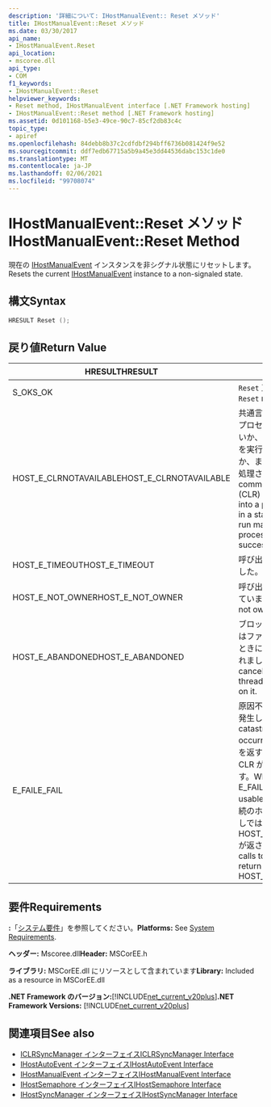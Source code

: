 ```yaml
---
description: '詳細について: IHostManualEvent:: Reset メソッド'
title: IHostManualEvent::Reset メソッド
ms.date: 03/30/2017
api_name:
- IHostManualEvent.Reset
api_location:
- mscoree.dll
api_type:
- COM
f1_keywords:
- IHostManualEvent::Reset
helpviewer_keywords:
- Reset method, IHostManualEvent interface [.NET Framework hosting]
- IHostManualEvent::Reset method [.NET Framework hosting]
ms.assetid: 0d101168-b5e3-49ce-90c7-85cf2db83c4c
topic_type:
- apiref
ms.openlocfilehash: 84debb8b37c2cdfdbf294bff6736b081424f9e52
ms.sourcegitcommit: ddf7edb67715a5b9a45e3dd44536dabc153c1de0
ms.translationtype: MT
ms.contentlocale: ja-JP
ms.lasthandoff: 02/06/2021
ms.locfileid: "99708074"
---
```

# <a name="ihostmanualeventreset-method"></a><span data-ttu-id="6c9b1-103">IHostManualEvent::Reset メソッド</span><span class="sxs-lookup"><span data-stu-id="6c9b1-103">IHostManualEvent::Reset Method</span></span>

<span data-ttu-id="6c9b1-104">現在の [IHostManualEvent](ihostmanualevent-interface.md) インスタンスを非シグナル状態にリセットします。</span><span class="sxs-lookup"><span data-stu-id="6c9b1-104">Resets the current [IHostManualEvent](ihostmanualevent-interface.md) instance to a non-signaled state.</span></span>  
  
## <a name="syntax"></a><span data-ttu-id="6c9b1-105">構文</span><span class="sxs-lookup"><span data-stu-id="6c9b1-105">Syntax</span></span>  
  
```cpp  
HRESULT Reset ();  
```  
  
## <a name="return-value"></a><span data-ttu-id="6c9b1-106">戻り値</span><span class="sxs-lookup"><span data-stu-id="6c9b1-106">Return Value</span></span>  
  
|<span data-ttu-id="6c9b1-107">HRESULT</span><span class="sxs-lookup"><span data-stu-id="6c9b1-107">HRESULT</span></span>|<span data-ttu-id="6c9b1-108">説明</span><span class="sxs-lookup"><span data-stu-id="6c9b1-108">Description</span></span>|  
|-------------|-----------------|  
|<span data-ttu-id="6c9b1-109">S_OK</span><span class="sxs-lookup"><span data-stu-id="6c9b1-109">S_OK</span></span>|<span data-ttu-id="6c9b1-110">`Reset` 正常に返されました。</span><span class="sxs-lookup"><span data-stu-id="6c9b1-110">`Reset` returned successfully.</span></span>|  
|<span data-ttu-id="6c9b1-111">HOST_E_CLRNOTAVAILABLE</span><span class="sxs-lookup"><span data-stu-id="6c9b1-111">HOST_E_CLRNOTAVAILABLE</span></span>|<span data-ttu-id="6c9b1-112">共通言語ランタイム (CLR) がプロセスに読み込まれていないか、CLR がマネージコードを実行できない状態であるか、または呼び出しが正常に処理されていません。</span><span class="sxs-lookup"><span data-stu-id="6c9b1-112">The common language runtime (CLR) has not been loaded into a process, or the CLR is in a state in which it cannot run managed code or process the call successfully.</span></span>|  
|<span data-ttu-id="6c9b1-113">HOST_E_TIMEOUT</span><span class="sxs-lookup"><span data-stu-id="6c9b1-113">HOST_E_TIMEOUT</span></span>|<span data-ttu-id="6c9b1-114">呼び出しがタイムアウトしました。</span><span class="sxs-lookup"><span data-stu-id="6c9b1-114">The call timed out.</span></span>|  
|<span data-ttu-id="6c9b1-115">HOST_E_NOT_OWNER</span><span class="sxs-lookup"><span data-stu-id="6c9b1-115">HOST_E_NOT_OWNER</span></span>|<span data-ttu-id="6c9b1-116">呼び出し元がロックを所有していません。</span><span class="sxs-lookup"><span data-stu-id="6c9b1-116">The caller does not own the lock.</span></span>|  
|<span data-ttu-id="6c9b1-117">HOST_E_ABANDONED</span><span class="sxs-lookup"><span data-stu-id="6c9b1-117">HOST_E_ABANDONED</span></span>|<span data-ttu-id="6c9b1-118">ブロックされたスレッドまたはファイバーが待機しているときに、イベントが取り消されました。</span><span class="sxs-lookup"><span data-stu-id="6c9b1-118">An event was canceled while a blocked thread or fiber was waiting on it.</span></span>|  
|<span data-ttu-id="6c9b1-119">E_FAIL</span><span class="sxs-lookup"><span data-stu-id="6c9b1-119">E_FAIL</span></span>|<span data-ttu-id="6c9b1-120">原因不明の致命的なエラーが発生しました。</span><span class="sxs-lookup"><span data-stu-id="6c9b1-120">An unknown catastrophic failure occurred.</span></span> <span data-ttu-id="6c9b1-121">メソッドが E_FAIL を返すと、そのプロセス内で CLR が使用できなくなります。</span><span class="sxs-lookup"><span data-stu-id="6c9b1-121">When a method returns E_FAIL, the CLR is no longer usable within the process.</span></span> <span data-ttu-id="6c9b1-122">後続のホストメソッドの呼び出しでは HOST_E_CLRNOTAVAILABLE が返されます。</span><span class="sxs-lookup"><span data-stu-id="6c9b1-122">Subsequent calls to hosting methods return HOST_E_CLRNOTAVAILABLE.</span></span>|  
  
## <a name="requirements"></a><span data-ttu-id="6c9b1-123">要件</span><span class="sxs-lookup"><span data-stu-id="6c9b1-123">Requirements</span></span>  

 <span data-ttu-id="6c9b1-124">**:**「[システム要件](../../get-started/system-requirements.md)」を参照してください。</span><span class="sxs-lookup"><span data-stu-id="6c9b1-124">**Platforms:** See [System Requirements](../../get-started/system-requirements.md).</span></span>  
  
 <span data-ttu-id="6c9b1-125">**ヘッダー:** Mscoree.dll</span><span class="sxs-lookup"><span data-stu-id="6c9b1-125">**Header:** MSCorEE.h</span></span>  
  
 <span data-ttu-id="6c9b1-126">**ライブラリ:** MSCorEE.dll にリソースとして含まれています</span><span class="sxs-lookup"><span data-stu-id="6c9b1-126">**Library:** Included as a resource in MSCorEE.dll</span></span>  
  
 <span data-ttu-id="6c9b1-127">**.NET Framework のバージョン:**[!INCLUDE[net_current_v20plus](../../../../includes/net-current-v20plus-md.md)]</span><span class="sxs-lookup"><span data-stu-id="6c9b1-127">**.NET Framework Versions:** [!INCLUDE[net_current_v20plus](../../../../includes/net-current-v20plus-md.md)]</span></span>  
  
## <a name="see-also"></a><span data-ttu-id="6c9b1-128">関連項目</span><span class="sxs-lookup"><span data-stu-id="6c9b1-128">See also</span></span>

- [<span data-ttu-id="6c9b1-129">ICLRSyncManager インターフェイス</span><span class="sxs-lookup"><span data-stu-id="6c9b1-129">ICLRSyncManager Interface</span></span>](iclrsyncmanager-interface.md)
- [<span data-ttu-id="6c9b1-130">IHostAutoEvent インターフェイス</span><span class="sxs-lookup"><span data-stu-id="6c9b1-130">IHostAutoEvent Interface</span></span>](ihostautoevent-interface.md)
- [<span data-ttu-id="6c9b1-131">IHostManualEvent インターフェイス</span><span class="sxs-lookup"><span data-stu-id="6c9b1-131">IHostManualEvent Interface</span></span>](ihostmanualevent-interface.md)
- [<span data-ttu-id="6c9b1-132">IHostSemaphore インターフェイス</span><span class="sxs-lookup"><span data-stu-id="6c9b1-132">IHostSemaphore Interface</span></span>](ihostsemaphore-interface.md)
- [<span data-ttu-id="6c9b1-133">IHostSyncManager インターフェイス</span><span class="sxs-lookup"><span data-stu-id="6c9b1-133">IHostSyncManager Interface</span></span>](ihostsyncmanager-interface.md)
